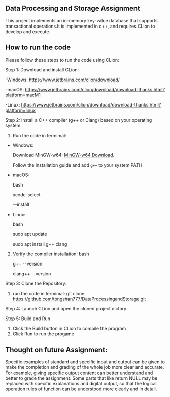 ## Data Processing and Storage Assignment

This project implements an in-memory key-value database that supports transactional operations.It is implemented in c++, and requires CLion to develop and execute.

## How to run the code
Please follow these steps to run the code using CLion:

Step 1: Download and install CLion:

-Windows: https://www.jetbrains.com/clion/download/

-macOS: https://www.jetbrains.com/clion/download/download-thanks.html?platform=macM1

-Linux: https://www.jetbrains.com/clion/download/download-thanks.html?platform=linux


Step 2: Install a C++ compiler (g++ or Clang) based on your operating system:

1. Run the code in termimal:

- Windows:

  Download MinGW-w64: [MinGW-w64 Download](https://www.mingw-w64.org/).
  
  Follow the installation guide and add `g++` to your system PATH.
       
- macOS:

  bash
  
  xcode-select

  --install

- Linux:
  
  bash
  
  sudo apt update
  
  sudo apt install g++ clang

2. Verify the compiler installation:
   bash
   
   g++ --version
   
   clang++ --version
   

Step 3: Clone the Repository:

1. run the code in termimal:
git clone https://github.com/tongshan777/DataProcessingandStorage.git

Step 4: Launch CLion and open the cloned project dictory

Step 5: Build and Run

1. Click the Build button in CLion to compile the program
2. Click Run to run the progame


## Thought on future Assignment:
Specific examples of standard and specific input and output can be given to make the completion and grading of the whole job more clear and accurate. For example, giving specific output content can better understand and better to grade the assignment. Some parts that like return NULL may be replaced with specific explanations and digital output, so that the logical operation rules of function can be understood more clearly and in detail.
